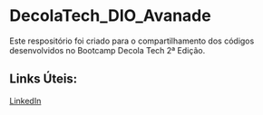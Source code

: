 # DecolaTech_DIO_Avanade

Este respositório foi criado para o compartilhamento dos códigos desenvolvidos no Bootcamp Decola Tech 2ª Edição.

## Links Úteis:

[LinkedIn](linkedin.com/in/lucas-costa-a3206318b)
